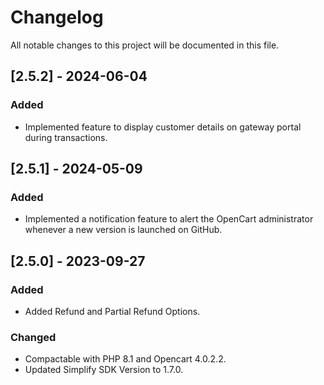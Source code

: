 # Changelog
All notable changes to this project will be documented in this file.

## [2.5.2] - 2024-06-04

### Added
- Implemented feature to display customer details on gateway portal during transactions.

## [2.5.1] - 2024-05-09

### Added
- Implemented a notification feature to alert the OpenCart administrator whenever a new version is launched on GitHub.

## [2.5.0] - 2023-09-27

### Added
- Added Refund and Partial Refund Options.

### Changed
- Compactable with PHP 8.1 and Opencart 4.0.2.2.
- Updated Simplify SDK Version to 1.7.0.


